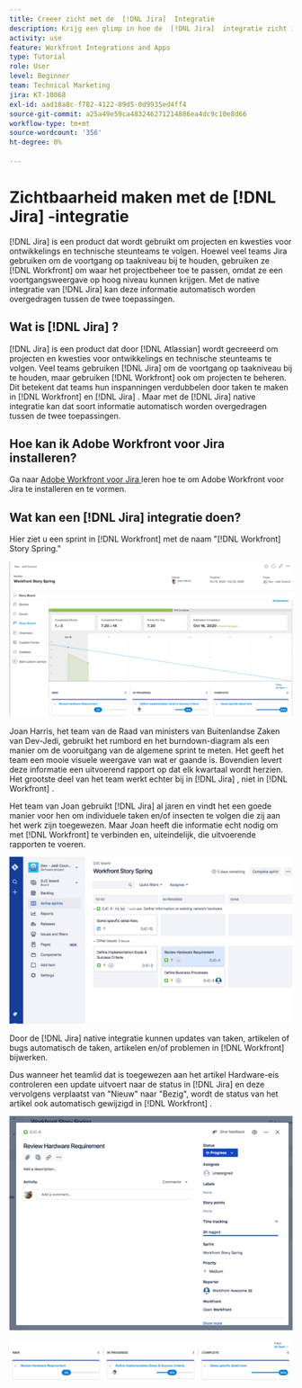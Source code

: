 ```yaml
---
title: Creeer zicht met de  [!DNL Jira]  Integratie
description: Krijg een glimp in hoe de  [!DNL Jira]  integratie zicht in kan tot stand brengen wat uw team doet.
activity: use
feature: Workfront Integrations and Apps
type: Tutorial
role: User
level: Beginner
team: Technical Marketing
jira: KT-10068
exl-id: aad18a8c-f782-4122-89d5-0d9935ed4ff4
source-git-commit: a25a49e59ca483246271214886ea4dc9c10e8d66
workflow-type: tm+mt
source-wordcount: '356'
ht-degree: 0%

---
```


# Zichtbaarheid maken met de [!DNL Jira] -integratie

[!DNL Jira] is een product dat wordt gebruikt om projecten en kwesties voor ontwikkelings en technische steunteams te volgen. Hoewel veel teams Jira gebruiken om de voortgang op taakniveau bij te houden, gebruiken ze [!DNL Workfront] om waar het projectbeheer toe te passen, omdat ze een voortgangsweergave op hoog niveau kunnen krijgen. Met de native integratie van [!DNL Jira] kan deze informatie automatisch worden overgedragen tussen de twee toepassingen.

## Wat is [!DNL Jira] ?

[!DNL Jira] is een product dat door [!DNL Atlassian] wordt gecreeerd om projecten en kwesties voor ontwikkelings en technische steunteams te volgen. Veel teams gebruiken [!DNL Jira] om de voortgang op taakniveau bij te houden, maar gebruiken [!DNL Workfront] ook om projecten te beheren. Dit betekent dat teams hun inspanningen verdubbelen door taken te maken in [!DNL Workfront] en [!DNL Jira] . Maar met de [!DNL Jira] native integratie kan dat soort informatie automatisch worden overgedragen tussen de twee toepassingen.

## Hoe kan ik Adobe Workfront voor Jira installeren?

Ga naar [ Adobe Workfront voor Jira ](https://experienceleague.adobe.com/docs/workfront/using/adobe-workfront-integrations/workfront-for-jira/workfront-for-jira.html?lang=nl-NL) leren hoe te om Adobe Workfront voor Jira te installeren en te vormen.

## Wat kan een [!DNL Jira] integratie doen?

Hier ziet u een sprint in [!DNL Workfront] met de naam &quot;[!DNL Workfront] Story Spring.&quot;

![ Storyboard burndown grafiek ](assets/Jira01.png)

Joan Harris, het team van de Raad van ministers van Buitenlandse Zaken van Dev-Jedi, gebruikt het rumbord en het burndown-diagram als een manier om de vooruitgang van de algemene sprint te meten. Het geeft het team een mooie visuele weergave van wat er gaande is. Bovendien levert deze informatie een uitvoerend rapport op dat elk kwartaal wordt herzien. Het grootste deel van het team werkt echter bij in [!DNL Jira] , niet in [!DNL Workfront] .

Het team van Joan gebruikt [!DNL Jira] al jaren en vindt het een goede manier voor hen om individuele taken en/of insecten te volgen die zij aan het werk zijn toegewezen. Maar Joan heeft die informatie echt nodig om met [!DNL Workfront] te verbinden en, uiteindelijk, die uitvoerende rapporten te voeren.

![ Jira Storyboard ](assets/Jira02.png)

Door de [!DNL Jira] native integratie kunnen updates van taken, artikelen of bugs automatisch de taken, artikelen en/of problemen in [!DNL Workfront] bijwerken.

Dus wanneer het teamlid dat is toegewezen aan het artikel Hardware-eis controleren een update uitvoert naar de status in [!DNL Jira] en deze vervolgens verplaatst van &quot;Nieuw&quot; naar &quot;Bezig&quot;, wordt de status van het artikel ook automatisch gewijzigd in [!DNL Workfront] .

![ Jira statuspagina ](assets/Jira03.png)

![ de kolommen van de Status ](assets/Jira04.png)
